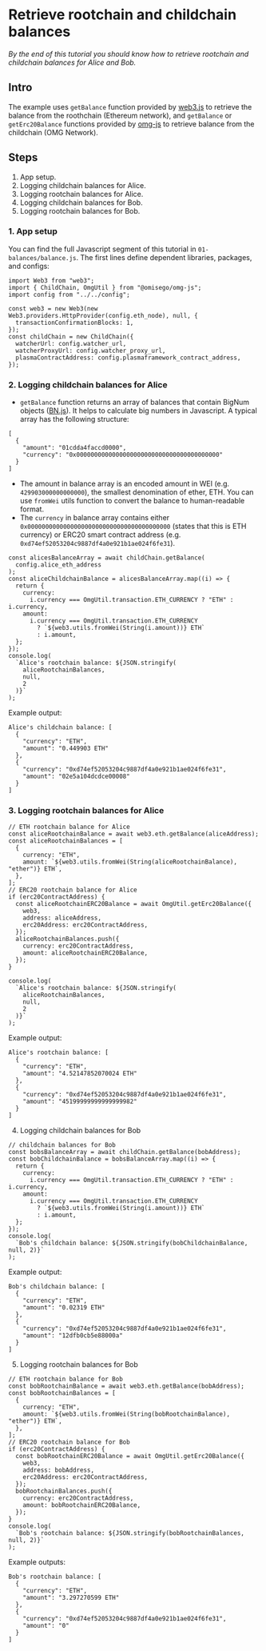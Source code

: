 # Retrieve rootchain and childchain balances

_By the end of this tutorial you should know how to retrieve rootchain and childchain balances for Alice and Bob._

## Intro

The example uses `getBalance` function provided by [web3.js](https://github.com/ethereum/web3.js) to retrieve the balance from the roothchain (Ethereum network), and `getBalance` or `getErc20Balance` functions provided by [omg-js](https://github.com/omisego/omg-js) to retrieve balance from the childchain (OMG Network).

## Steps

1. App setup.
2. Logging childchain balances for Alice.
3. Logging rootchain balances for Alice.
4. Logging childchain balances for Bob.
5. Logging rootchain balances for Bob.

### 1. App setup

You can find the full Javascript segment of this tutorial in `01-balances/balance.js`. The first lines define dependent libraries, packages, and configs:

```
import Web3 from "web3";
import { ChildChain, OmgUtil } from "@omisego/omg-js";
import config from "../../config";

const web3 = new Web3(new Web3.providers.HttpProvider(config.eth_node), null, {
  transactionConfirmationBlocks: 1,
});
const childChain = new ChildChain({
  watcherUrl: config.watcher_url,
  watcherProxyUrl: config.watcher_proxy_url,
  plasmaContractAddress: config.plasmaframework_contract_address,
});
```

### 2. Logging childchain balances for Alice
- `getBalance` function returns an array of balances that contain BigNum objects ([BN.js](https://github.com/indutny/bn.js)). It helps to calculate big numbers in Javascript. A typical array has the following structure:
```
[
  {
    "amount": "01cdda4faccd0000",
    "currency": "0x0000000000000000000000000000000000000000"
  }
]
``` 
- The amount in balance array is an encoded amount in WEI (e.g. `429903000000000000`), the smallest denomination of ether, ETH. You can use `fromWei` utils function to convert the balance to human-readable format.
- The `currency` in balance array contains either `0x0000000000000000000000000000000000000000` (states that this is ETH currency) or ERC20 smart contract address (e.g. `0xd74ef52053204c9887df4a0e921b1ae024f6fe31`).

```
const alicesBalanceArray = await childChain.getBalance(
  config.alice_eth_address
);
const aliceChildchainBalance = alicesBalanceArray.map((i) => {
  return {
    currency:
      i.currency === OmgUtil.transaction.ETH_CURRENCY ? "ETH" : i.currency,
    amount:
      i.currency === OmgUtil.transaction.ETH_CURRENCY
        ? `${web3.utils.fromWei(String(i.amount))} ETH`
        : i.amount,
  };
});
console.log(
  `Alice's rootchain balance: ${JSON.stringify(
    aliceRootchainBalances,
    null,
    2
  )}`
);
```
  
Example output:
```
Alice's childchain balance: [
  {
    "currency": "ETH",
    "amount": "0.449903 ETH"
  },
  {
    "currency": "0xd74ef52053204c9887df4a0e921b1ae024f6fe31",
    "amount": "02e5a104dcdce00008"
  }
]
```
### 3. Logging rootchain balances for Alice

```
// ETH rootchain balance for Alice
const aliceRootchainBalance = await web3.eth.getBalance(aliceAddress);
const aliceRootchainBalances = [
  {
    currency: "ETH",
    amount: `${web3.utils.fromWei(String(aliceRootchainBalance), "ether")} ETH`,
  },
];
// ERC20 rootchain balance for Alice
if (erc20ContractAddress) {
  const aliceRootchainERC20Balance = await OmgUtil.getErc20Balance({
    web3,
    address: aliceAddress,
    erc20Address: erc20ContractAddress,
  });
  aliceRootchainBalances.push({
    currency: erc20ContractAddress,
    amount: aliceRootchainERC20Balance,
  });
}

console.log(
  `Alice's rootchain balance: ${JSON.stringify(
    aliceRootchainBalances,
    null,
    2
  )}`
);
```

Example output:
```
Alice's rootchain balance: [
  {
    "currency": "ETH",
    "amount": "4.52147852070024 ETH"
  },
  {
    "currency": "0xd74ef52053204c9887df4a0e921b1ae024f6fe31",
    "amount": "45199999999999999982"
  }
]
```

4. Logging childchain balances for Bob 
```
// childchain balances for Bob
const bobsBalanceArray = await childChain.getBalance(bobAddress);
const bobChildchainBalance = bobsBalanceArray.map((i) => {
  return {
    currency:
      i.currency === OmgUtil.transaction.ETH_CURRENCY ? "ETH" : i.currency,
    amount:
      i.currency === OmgUtil.transaction.ETH_CURRENCY
        ? `${web3.utils.fromWei(String(i.amount))} ETH`
        : i.amount,
  };
});
console.log(
  `Bob's childchain balance: ${JSON.stringify(bobChildchainBalance, null, 2)}`
);
```
Example output:
```
Bob's childchain balance: [
  {
    "currency": "ETH",
    "amount": "0.02319 ETH"
  },
  {
    "currency": "0xd74ef52053204c9887df4a0e921b1ae024f6fe31",
    "amount": "12dfb0cb5e88000a"
  }
]
```

5. Logging rootchain balances for Bob
```
// ETH rootchain balance for Bob
const bobRootchainBalance = await web3.eth.getBalance(bobAddress);
const bobRootchainBalances = [
  {
    currency: "ETH",
    amount: `${web3.utils.fromWei(String(bobRootchainBalance), "ether")} ETH`,
  },
];
// ERC20 rootchain balance for Bob
if (erc20ContractAddress) {
  const bobRootchainERC20Balance = await OmgUtil.getErc20Balance({
    web3,
    address: bobAddress,
    erc20Address: erc20ContractAddress,
  });
  bobRootchainBalances.push({
    currency: erc20ContractAddress,
    amount: bobRootchainERC20Balance,
  });
}
console.log(
  `Bob's rootchain balance: ${JSON.stringify(bobRootchainBalances, null, 2)}`
);

```

Example outputs:
```
Bob's rootchain balance: [
  {
    "currency": "ETH",
    "amount": "3.297270599 ETH"
  },
  {
    "currency": "0xd74ef52053204c9887df4a0e921b1ae024f6fe31",
    "amount": "0"
  }
]
```